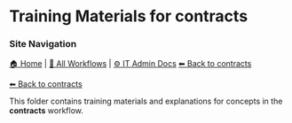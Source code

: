# Training Materials for contracts

### Site Navigation
[🏠 Home](../../../README.md) | [📂 All Workflows](../../../users/users.md) | [⚙ IT Admin Docs](../../../it-admins/README.md)
[⬅ Back to contracts](../README.md)

[⬅ Back to contracts](../README.md)

This folder contains training materials and explanations for concepts in the **contracts** workflow.
